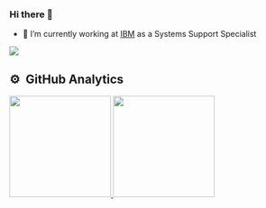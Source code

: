 ### Hi there 👋

- 🔭 I’m currently working at [IBM](https://www.ibm.com) as a Systems Support Specialist

<a href="https://www.linkedin.com/in/jvmgimenes/" target="_blank"><img src="https://img.shields.io/badge/-LinkedIn-%230077B5?style=for-the-badge&logo=linkedin&logoColor=white" target="_blank"></a><br>

## ⚙️ &nbsp;GitHub Analytics
<div>
  <a href="https://github.com/maicongodinho">
  <img height="180em" src="https://github-readme-stats.vercel.app/api?username=jvgimenes&show_icons=true&theme=vision-friendly-dark&include_all_commits=true&count_private=true"/>
  <img height="180em" src="https://github-readme-stats.vercel.app/api/top-langs/?username=jvgimenes&layout=compact&langs_count=7&theme=vision-friendly-dark"/>
</div>
